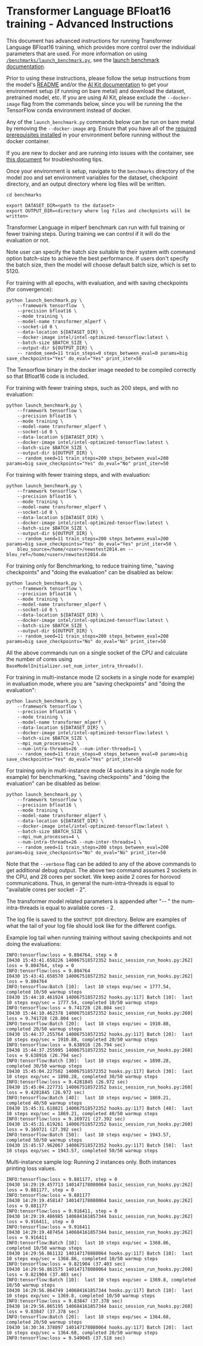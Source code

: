 <!--- 0. Title -->
<!-- This document is auto-generated using markdown fragments and the model-builder -->
<!-- To make changes to this doc, please change the fragments instead of modifying this doc directly -->
# Transformer Language BFloat16 training - Advanced Instructions

<!-- 10. Description -->
This document has advanced instructions for running Transformer Language BFloat16
training, which provides more control over the individual parameters that
are used. For more information on using [`/benchmarks/launch_benchmark.py`](/benchmarks/launch_benchmark.py),
see the [launch benchmark documentation](/docs/general/tensorflow/LaunchBenchmark.md).

Prior to using these instructions, please follow the setup instructions from
the model's [README](README.md) and/or the
[AI Kit documentation](/docs/general/tensorflow/AIKit.md) to get your environment
setup (if running on bare metal) and download the dataset, pretrained model, etc.
If you are using AI Kit, please exclude the `--docker-image` flag from the
commands below, since you will be running the the TensorFlow conda environment
instead of docker.

<!-- 55. Docker arg -->
Any of the `launch_benchmark.py` commands below can be run on bare metal by
removing the `--docker-image` arg. Ensure that you have all of the
[required prerequisites installed](README.md#run-the-model) in your environment
before running without the docker container.

If you are new to docker and are running into issues with the container,
see [this document](/docs/general/docker.md) for troubleshooting tips.

<!-- 50. Launch benchmark instructions -->
Once your environment is setup, navigate to the `benchmarks` directory of
the model zoo and set environment variables for the dataset, checkpoint
directory, and an output directory where log files will be written.
```
cd benchmarks

export DATASET_DIR=<path to the dataset>
export OUTPUT_DIR=<directory where log files and checkpoints will be written>
```

Transformer Language in mlperf benchmark can run with full training or
fewer training steps. During training we can control if it will do the evaluation
or not.

Note user can specify the batch size suitable to their system with command option batch-size to achieve the best performance. If users don't specify the batch size, then the model will choose default batch size, which is set to 5120.

For training with all epochs, with evaluation, and with saving checkpoints (for convergence):
```
python launch_benchmark.py \
    --framework tensorflow  \
    --precision bfloat16 \
    --mode training \
    --model-name transformer_mlperf \
    --socket-id 0 \
    --data-location ${DATASET_DIR} \
    --docker-image intel/intel-optimized-tensorflow:latest \
    --batch-size $BATCH_SIZE \
    --output-dir ${OUTPUT_DIR} \
    -- random_seed=11 train_steps=0 steps_between_eval=0 params=big save_checkpoints="Yes" do_eval="Yes" print_iter=50
```
The Tensorflow binary in the docker image needed to be compiled correctly so that Bfloat16 code is included.

For training with fewer training steps, such as 200 steps, and with no evaluation:
```
python launch_benchmark.py \
    --framework tensorflow \
    --precision bfloat16 \
    --mode training \
    --model-name transformer_mlperf \
    --socket-id 0 \
    --data-location ${DATASET_DIR} \
    --docker-image intel/intel-optimized-tensorflow:latest \
    --batch-size $BATCH_SIZE \
    --output-dir ${OUTPUT_DIR} \
    -- random_seed=11 train_steps=200 steps_between_eval=200 params=big save_checkpoints="Yes" do_eval="No" print_iter=50
```

For training with fewer training steps, and with evaluation:
```
python launch_benchmark.py \
    --framework tensorflow \
    --precision bfloat16 \
    --mode training \
    --model-name transformer_mlperf \
    --socket-id 0 \
    --data-location ${DATASET_DIR} \
    --docker-image intel/intel-optimized-tensorflow:latest \
    --batch-size $BATCH_SIZE \
    --output-dir ${OUTPUT_DIR} \
    -- random_seed=11 train_steps=200 steps_between_eval=200 params=big save_checkpoints="Yes" do_eval="Yes" print_iter=50 \
    bleu_source=/home/<user>/newstest2014.en --bleu_ref=/home/<user>/newstest2014.de
```

For training only for Benchmarking, to reduce training time,
"saving checkpoints" and "doing the evaluation" can be disabled as below:
```
python launch_benchmark.py \
    --framework tensorflow \
    --precision bfloat16 \
    --mode training \
    --model-name transformer_mlperf \
    --socket-id 0 \
    --data-location ${DATASET_DIR} \
    --docker-image intel/intel-optimized-tensorflow:latest \
    --batch-size $BATCH_SIZE \
    --output-dir ${OUTPUT_DIR} \
    -- random_seed=11 train_steps=200 steps_between_eval=200 params=big save_checkpoints="No" do_eval="No" print_iter=50
```

All the above commands run on a single socket of the CPU and calculate the number of cores
using `BaseModelInitializer.set_num_inter_intra_threads()`.

For training in multi-instance mode (2 sockets in a single node for example) in evaluation mode,
where you are "saving checkpoints" and "doing the evaluation":
```
python launch_benchmark.py \
    --framework tensorflow \
    --precision bfloat16 \
    --mode training \
    --model-name transformer_mlperf \
    --data-location ${DATASET_DIR} \
    --docker-image intel/intel-optimized-tensorflow:latest \
    --batch-size $BATCH_SIZE \
    --mpi_num_processes=2 \
    --num-intra-threads=26 --num-inter-threads=1 \
    -- random_seed=11 train_steps=0 steps_between_eval=0 params=big save_checkpoints="Yes" do_eval="Yes" print_iter=50
```

For training only in multi-instance mode (4 sockets in a single node for example) for benchmarking,
"saving checkpoints" and "doing the evaluation" can be disabled as below:
```
python launch_benchmark.py \
    --framework tensorflow \
    --precision bfloat16 \
    --mode training \
    --model-name transformer_mlperf \
    --data-location ${DATASET_DIR} \
    --docker-image intel/intel-optimized-tensorflow:latest \
    --batch-size $BATCH_SIZE \
    --mpi_num_processes=4 \
    --num-intra-threads=26 --num-inter-threads=1 \
    -- random_seed=11 train_steps=200 steps_between_eval=200 params=big save_checkpoints="No" do_eval="No" print_iter=50
```

Note that the `--verbose` flag can be added to any of the above commands
to get additional debug output. The above two command assumes 2 sockets in the CPU,
and 28 cores per socket. We keep aside 2 cores for horovod communications. Thus,
in general the num-intra-threads is equal to "available cores per socket - 2".

The transformer model related parameters is appended after "-- "
the num-intra-threads is equal to available cores - 2.

The log file is saved to the `$OUTPUT_DIR` directory. Below are
examples of what the tail of your log file should look like for the
different configs.

Example log tail when running training without saving checkpoints and not doing the evaluations:
```
INFO:tensorflow:loss = 9.804764, step = 0
I0430 15:43:41.658226 140067518572352 basic_session_run_hooks.py:262] loss = 9.804764, step = 0
INFO:tensorflow:loss = 9.804764
I0430 15:43:41.658570 140067518572352 basic_session_run_hooks.py:262] loss = 9.804764
INFO:tensorflow:Batch [10]:  last 10 steps exp/sec = 1777.54, completed 10/50 warmup steps
I0430 15:44:10.461924 140067518572352 hooks.py:117] Batch [10]:  last 10 steps exp/sec = 1777.54, completed 10/50 warmup steps
INFO:tensorflow:loss = 9.741728 (28.804 sec)
I0430 15:44:10.462378 140067518572352 basic_session_run_hooks.py:260] loss = 9.741728 (28.804 sec)
INFO:tensorflow:Batch [20]:  last 10 steps exp/sec = 1910.88, completed 20/50 warmup steps
I0430 15:44:37.255764 140067518572352 hooks.py:117] Batch [20]:  last 10 steps exp/sec = 1910.88, completed 20/50 warmup steps
INFO:tensorflow:loss = 9.638916 (26.794 sec)
I0430 15:44:37.255995 140067518572352 basic_session_run_hooks.py:260] loss = 9.638916 (26.794 sec)
INFO:tensorflow:Batch [30]:  last 10 steps exp/sec = 1898.28, completed 30/50 warmup steps
I0430 15:45:04.227502 140067518572352 hooks.py:117] Batch [30]:  last 10 steps exp/sec = 1898.28, completed 30/50 warmup steps
INFO:tensorflow:loss = 9.4281845 (26.972 sec)
I0430 15:45:04.227731 140067518572352 basic_session_run_hooks.py:260] loss = 9.4281845 (26.972 sec)
INFO:tensorflow:Batch [40]:  last 10 steps exp/sec = 1869.21, completed 40/50 warmup steps
I0430 15:45:31.618821 140067518572352 hooks.py:117] Batch [40]:  last 10 steps exp/sec = 1869.21, completed 40/50 warmup steps
INFO:tensorflow:loss = 9.169721 (27.392 sec)
I0430 15:45:31.619261 140067518572352 basic_session_run_hooks.py:260] loss = 9.169721 (27.392 sec)
INFO:tensorflow:Batch [50]:  last 10 steps exp/sec = 1943.57, completed 50/50 warmup steps
I0430 15:45:57.962067 140067518572352 hooks.py:117] Batch [50]:  last 10 steps exp/sec = 1943.57, completed 50/50 warmup steps
```

Multi-instance sample log:
Running 2 instances only. Both instances printing loss values.
```
INFO:tensorflow:loss = 9.881177, step = 0
I0430 14:29:19.457713 140147178080064 basic_session_run_hooks.py:262] loss = 9.881177, step = 0
INFO:tensorflow:loss = 9.881177
I0430 14:29:19.458147 140147178080064 basic_session_run_hooks.py:262] loss = 9.881177
INFO:tensorflow:loss = 9.916411, step = 0
I0430 14:29:19.486985 140684161857344 basic_session_run_hooks.py:262] loss = 9.916411, step = 0
INFO:tensorflow:loss = 9.916411
I0430 14:29:19.487454 140684161857344 basic_session_run_hooks.py:262] loss = 9.916411
INFO:tensorflow:Batch [10]:  last 10 steps exp/sec = 1368.86, completed 10/50 warmup steps
I0430 14:29:56.861132 140147178080064 hooks.py:117] Batch [10]:  last 10 steps exp/sec = 1368.86, completed 10/50 warmup steps
INFO:tensorflow:loss = 9.821904 (37.403 sec)
I0430 14:29:56.861575 140147178080064 basic_session_run_hooks.py:260] loss = 9.821904 (37.403 sec)
INFO:tensorflow:Batch [10]:  last 10 steps exp/sec = 1369.8, completed 10/50 warmup steps
I0430 14:29:56.864749 140684161857344 hooks.py:117] Batch [10]:  last 10 steps exp/sec = 1369.8, completed 10/50 warmup steps
INFO:tensorflow:loss = 9.83847 (37.378 sec)
I0430 14:29:56.865195 140684161857344 basic_session_run_hooks.py:260] loss = 9.83847 (37.378 sec)
INFO:tensorflow:Batch [20]:  last 10 steps exp/sec = 1364.68, completed 20/50 warmup steps
I0430 14:30:34.378897 140147178080064 hooks.py:117] Batch [20]:  last 10 steps exp/sec = 1364.68, completed 20/50 warmup steps
INFO:tensorflow:loss = 9.549045 (37.518 sec)
```

